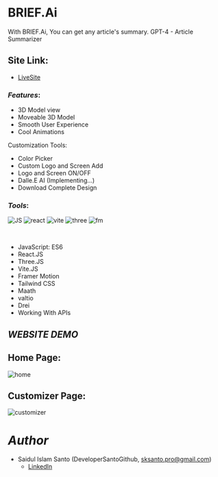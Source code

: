 # BRIEF.Ai
With BRIEF.Ai, You can get any article's summary. GPT-4 - Article Summarizer 

## Site Link:
- [LiveSite](https://jersey3d.netlify.app)

### *Features*:

* 3D Model view
* Moveable 3D Model
* Smooth User Experience
* Cool Animations

Customization Tools:
* Color Picker
* Custom Logo and Screen Add
* Logo and Screen ON/OFF 
* Dalle.E AI (Implementing...)
* Download Complete Design

### *Tools*:
![JS](https://user-images.githubusercontent.com/72430572/229429377-df0ad5ec-d747-402a-8258-2be5360fae86.png)
![react](https://user-images.githubusercontent.com/72430572/229426819-a1d5fd4a-02a6-43df-b66c-7e4a66e68f09.png)
![vite](https://user-images.githubusercontent.com/72430572/229428291-e2026193-5559-4bb9-a603-66fcd9bd698b.png)
![three](https://user-images.githubusercontent.com/72430572/229430208-49e9c2df-ffb7-4cc7-a3d9-e2dd71d9d62b.png)
![fm](https://user-images.githubusercontent.com/72430572/229430699-ada16aa2-09a5-46ef-b653-708b61d24a7e.png)

</br>


* JavaScript: ES6 
* React.JS 
* Three.JS 
* Vite.JS
* Framer Motion
* Tailwind CSS
* Maath
* valtio
* Drei
* Working With APIs


## *WEBSITE DEMO*

## Home Page:
![home](https://user-images.githubusercontent.com/72430572/229424129-ac28ed4a-5ac4-4d39-a87c-fc25b60610ca.png)
## Customizer Page:
![customizer](https://user-images.githubusercontent.com/72430572/229424532-d5fb964c-9fc3-4829-95e1-53e30b3631d0.png)

# *Author*

* Saidul Islam Santo (DeveloperSantoGithub, sksanto.pro@gmail.com)
  - [LinkedIn](https://www.linkedin.com/in/saidul-islam-santo/)
